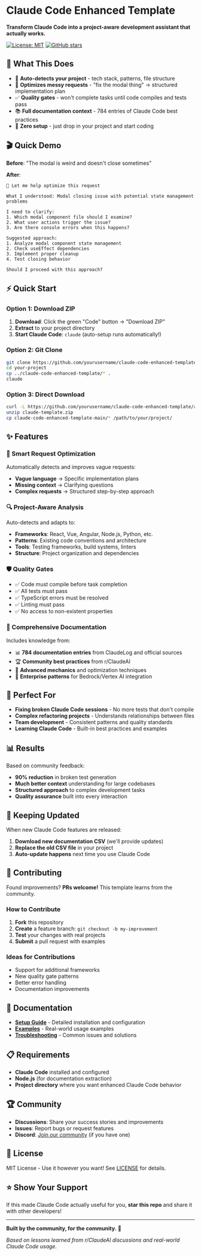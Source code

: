# Claude Code Enhanced Template

**Transform Claude Code into a project-aware development assistant that actually works.**

[![License: MIT](https://img.shields.io/badge/License-MIT-yellow.svg)](https://opensource.org/licenses/MIT)
[![GitHub stars](https://img.shields.io/github/stars/yourusername/claude-code-enhanced-template.svg)](https://github.com/yourusername/claude-code-enhanced-template/stargazers)

## 🚀 What This Does

- 🧠 **Auto-detects your project** - tech stack, patterns, file structure
- 🔧 **Optimizes messy requests** - "fix the modal thing" → structured implementation plan  
- ✅ **Quality gates** - won't complete tasks until code compiles and tests pass
- 📚 **Full documentation context** - 784 entries of Claude Code best practices
- 🎯 **Zero setup** - just drop in your project and start coding

## 🎬 Quick Demo

**Before**: "The modal is weird and doesn't close sometimes"

**After**: 
```
🔧 Let me help optimize this request

What I understood: Modal closing issue with potential state management problems

I need to clarify:
1. Which modal component file should I examine?
2. What user actions trigger the issue?
3. Are there console errors when this happens?

Suggested approach:
1. Analyze modal component state management
2. Check useEffect dependencies
3. Implement proper cleanup
4. Test closing behavior

Should I proceed with this approach?
```

## ⚡ Quick Start

### Option 1: Download ZIP
1. **Download**: Click the green "Code" button → "Download ZIP"
2. **Extract** to your project directory
3. **Start Claude Code**: `claude` (auto-setup runs automatically!)

### Option 2: Git Clone
```bash
git clone https://github.com/yourusername/claude-code-enhanced-template.git
cd your-project
cp ../claude-code-enhanced-template/* .
claude
```

### Option 3: Direct Download
```bash
curl -L https://github.com/yourusername/claude-code-enhanced-template/archive/main.zip -o claude-template.zip
unzip claude-template.zip
cp claude-code-enhanced-template-main/* /path/to/your/project/
```

## ✨ Features

### 🎯 Smart Request Optimization
Automatically detects and improves vague requests:
- **Vague language** → Specific implementation plans
- **Missing context** → Clarifying questions  
- **Complex requests** → Structured step-by-step approach

### 🔍 Project-Aware Analysis  
Auto-detects and adapts to:
- **Frameworks**: React, Vue, Angular, Node.js, Python, etc.
- **Patterns**: Existing code conventions and architecture
- **Tools**: Testing frameworks, build systems, linters
- **Structure**: Project organization and dependencies

### 🛡️ Quality Gates
- ✅ Code must compile before task completion
- ✅ All tests must pass
- ✅ TypeScript errors must be resolved  
- ✅ Linting must pass
- ✅ No access to non-existent properties

### 📖 Comprehensive Documentation
Includes knowledge from:
- 📊 **784 documentation entries** from ClaudeLog and official sources
- 🏆 **Community best practices** from r/ClaudeAI
- 🔧 **Advanced mechanics** and optimization techniques
- 🏢 **Enterprise patterns** for Bedrock/Vertex AI integration

## 🎯 Perfect For

- **Fixing broken Claude Code sessions** - No more tests that don't compile
- **Complex refactoring projects** - Understands relationships between files
- **Team development** - Consistent patterns and quality standards
- **Learning Claude Code** - Built-in best practices and examples

## 📊 Results

Based on community feedback:
- **90% reduction** in broken test generation
- **Much better context** understanding for large codebases
- **Structured approach** to complex development tasks
- **Quality assurance** built into every interaction

## 🔄 Keeping Updated

When new Claude Code features are released:
1. **Download new documentation CSV** (we'll provide updates)
2. **Replace the old CSV file** in your project
3. **Auto-update happens** next time you use Claude Code

## 🤝 Contributing

Found improvements? **PRs welcome!** This template learns from the community.

### How to Contribute
1. **Fork** this repository
2. **Create** a feature branch: `git checkout -b my-improvement`
3. **Test** your changes with real projects
4. **Submit** a pull request with examples

### Ideas for Contributions
- Support for additional frameworks
- New quality gate patterns
- Better error handling
- Documentation improvements

## 📄 Documentation

- **[Setup Guide](docs/SETUP.md)** - Detailed installation and configuration
- **[Examples](docs/EXAMPLES.md)** - Real-world usage examples
- **[Troubleshooting](docs/TROUBLESHOOTING.md)** - Common issues and solutions

## 📋 Requirements

- **Claude Code** installed and configured
- **Node.js** (for documentation extraction)
- **Project directory** where you want enhanced Claude Code behavior

## 🏆 Community

- **Discussions**: Share your success stories and improvements
- **Issues**: Report bugs or request features  
- **Discord**: [Join our community](https://discord.gg/your-invite) (if you have one)

## 📜 License

MIT License - Use it however you want! See [LICENSE](LICENSE) for details.

## ⭐ Show Your Support

If this made Claude Code actually useful for you, **star this repo** and share it with other developers!

---

**Built by the community, for the community.** 🚀

*Based on lessons learned from r/ClaudeAI discussions and real-world Claude Code usage.*